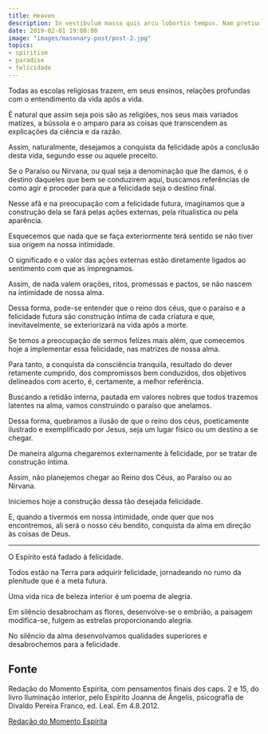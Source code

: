 ```yaml
---
title: Heaven
description: In vestibulum massa quis arcu lobortis tempus. Nam pretium arcu in odio vulputate luctus.
date: 2019-02-01 19:00:00
image: "images/masonary-post/post-2.jpg"
topics: 
- spiritism
- paradise
- felicidade
---
```



Todas as escolas religiosas trazem, em seus ensinos, relações profundas com o entendimento da vida após a vida.

É natural que assim seja pois são as religiões, nos seus mais variados matizes, a bússola e o amparo para as coisas que transcendem as explicações da ciência e da razão.

Assim, naturalmente, desejamos a conquista da felicidade após a conclusão desta vida, segundo esse ou aquele preceito.

Se o Paraíso ou Nirvana, ou qual seja a denominação que lhe damos, é o destino daqueles que bem se conduzirem aqui, buscamos referências de como agir e proceder para que a felicidade seja o destino final.

Nesse afã e na preocupação com a felicidade futura, imaginamos que a construção dela se fará pelas ações externas, pela ritualística ou pela aparência.

Esquecemos que nada que se faça exteriormente terá sentido se não tiver sua origem na nossa intimidade.

O significado e o valor das ações externas estão diretamente ligados ao sentimento com que as impregnamos.

Assim, de nada valem orações, ritos, promessas e pactos, se não nascem na intimidade de nossa alma.

Dessa forma, pode-se entender que o reino dos céus, que o paraíso e a felicidade futura são construção íntima de cada criatura e que, inevitavelmente, se exteriorizará na vida após a morte.

Se temos a preocupação de sermos felizes mais além, que comecemos hoje a implementar essa felicidade, nas matrizes de nossa alma.

Para tanto, a conquista da consciência tranquila, resultado do dever retamente cumprido, dos compromissos bem conduzidos, dos objetivos delineados com acerto, é, certamente, a melhor referência.

Buscando a retidão interna, pautada em valores nobres que todos trazemos latentes na alma, vamos construindo o paraíso que anelamos.

Dessa forma, quebramos a ilusão de que o reino dos céus, poeticamente ilustrado e exemplificado por Jesus, seja um lugar físico ou um destino a se chegar.

De maneira alguma chegaremos externamente à felicidade, por se tratar de construção íntima.

Assim, não planejemos chegar ao Reino dos Céus, ao Paraíso ou ao Nirvana.

Iniciemos hoje a construção dessa tão desejada felicidade.

E, quando a tivermos em nossa intimidade, onde quer que nos encontremos, ali será o nosso céu bendito, conquista da alma em direção às coisas de Deus.

*   *   *

O Espírito está fadado à felicidade.

Todos estão na Terra para adquirir felicidade, jornadeando no rumo da plenitude que é a meta futura.

Uma vida rica de beleza interior é um poema de alegria.

Em silêncio desabrocham as flores, desenvolve-se o embrião, a paisagem modifica-se, fulgem as estrelas proporcionando alegria.

No silêncio da alma desenvolvamos qualidades superiores e desabrochemos para a felicidade.

## Fonte
Redação do Momento Espírita, com pensamentos finais
dos caps. 2 e 15, do livro Iluminação interior, pelo Espírito
Joanna de Ângelis, psicografia de Divaldo Pereira Franco, ed. Leal.
Em 4.8.2012.

[Redação do Momento Espírita](http://www.momento.com.br/pt/ler_texto.php?id=3527)

